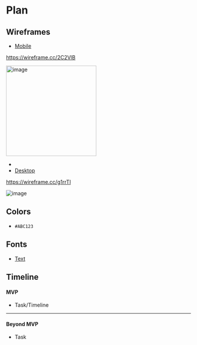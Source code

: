 # Plan

## Wireframes
* [Mobile]()

https://wireframe.cc/2C2VlB

<img width="246" alt="image" src="https://github.com/dayanisc7709/sep10-freedom-project/assets/146861844/7699523b-1365-4f13-a102-ef7438c9e261">

* 
* [Desktop]()

https://wireframe.cc/g1rrTI

![image](https://github.com/dayanisc7709/sep10-freedom-project/assets/146861844/879badae-fdf3-40ae-95d4-2320e725c160)


## Colors
* `#ABC123`

## Fonts
* [Text](URL)

## Timeline

#### MVP

* Task/Timeline

---

#### Beyond MVP

* Task

